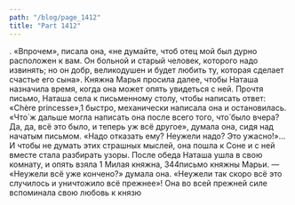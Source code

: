 ```yaml
---
path: "/blog/page_1412"
title: "Part 1412"
---
```


.
«Впрочем», писала она, «не думайте, чтоб отец мой был дурно расположен к вам. Он больной и старый человек, которого надо извинять; но он добр, великодушен и будет любить ту, которая сделает счастье его сына». Княжна Марья просила далее, чтобы Наташа назначила время, когда она может опять увидеться с ней.
Прочтя письмо, Наташа села к письменному столу, чтобы написать ответ: «Chère princesse»,1 быстро, механически написала она и остановилась. «Что́ ж дальше могла написать она после всего того, что́ было вчера? Да, да, всё это было, и теперь уж всё другое», думала она, сидя над начатым письмом. «Надо отказать ему? Неужели надо? Это ужасно!»... И чтобы не думать этих страшных мыслей, она пошла к Соне и с ней вместе стала разбирать узоры.
После обеда Наташа ушла в свою комнату, и опять взяла 1 Милая княжна,
344письмо княжны Марьи. — «Неужели всё уже кончено?» думала она. «Неужели так скоро всё это случилось и уничтожило всё прежнее»! Она во всей прежней силе вспоминала свою любовь к князю
